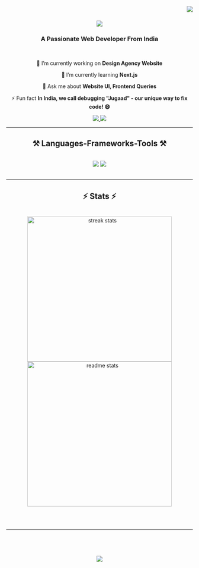 <img align="right" src="https://visitor-badge.laobi.icu/badge?page_id=Kunal-Diwakar.Kunal-Diwakar"/>

<h1 align="center">
    <img src="https://readme-typing-svg.herokuapp.com/?font=Righteous&size=35&center=true&vCenter=true&width=500&height=70&duration=4000&lines=Hi+There!+👋;+I'm+Kunal+Diwakar!;" />
</h1>

<h3 align="center">A Passionate Web Developer From India</h3>

<br/>

<div align="center">
 
 🔭 I’m currently working on **Design Agency Website**
 
 🌱 I’m currently learning **Next.js**

 💬 Ask me about **Website UI, Frontend Queries**

 ⚡ Fun fact **In India, we call debugging "Jugaad" - our unique way to fix code! 😄**

 </div>
 
<div align="center"> 
  <a href="mailto:kunaldiwakar1999@gmail.com">
    <img src="https://img.shields.io/badge/Gmail-333333?style=for-the-badge&logo=gmail&logoColor=red" />
  </a>
  <a href="https://linkedin.com/in/kunal-diwakar-6772a62b7" target="_blank">
    <img src="https://img.shields.io/badge/LinkedIn-0077B5?style=for-the-badge&logo=linkedin&logoColor=white" target="_blank" />
  </a>
</div>

 <hr/>
 
<h2 align="center">⚒️ Languages-Frameworks-Tools ⚒️</h2>
<br/>
<div align="center">
    <img src="https://skillicons.dev/icons?i=html,css,javascript,typescript,react,tailwind,nodejs,express,php" />
    <img src="https://skillicons.dev/icons?i=java,c,mongodb,mysql,git,github,figma,vscode" /><br>
</div>

<br/>
<hr/>

<h2 align="center">⚡ Stats ⚡</h2>
<br>
<div align=center>
  <img width=390 src="https://streak-stats.demolab.com/?user=Kunal-Diwakar&count_private=true&theme=react&border_radius=10" alt="streak stats"/>
  <img width=390 src="https://github-readme-stats.vercel.app/api?username=Kunal-Diwakar&show_icons=true&theme=react&rank_icon=github&border_radius=10" alt="readme stats" />
  <br/>
</div>

<br/><br/>

<hr/>

<br/>

<h1 align="center">
    <img src="https://readme-typing-svg.herokuapp.com/?font=Righteous&size=35&center=true&vCenter=true&width=500&height=70&duration=6000&lines=Thanks+For+Visiting!+😊;+Connect+With+Me+on+Linkedin!;" />
</h1>

<br/>
